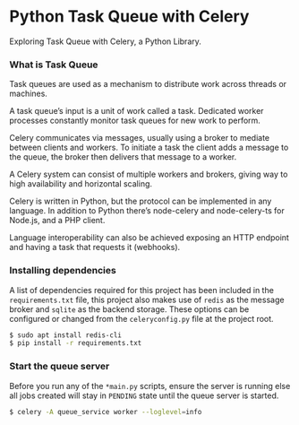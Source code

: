 # Python Task Queue with Celery

Exploring Task Queue with Celery, a Python Library.

### What is Task Queue

Task queues are used as a mechanism to distribute work across threads or machines.

A task queue’s input is a unit of work called a task. Dedicated worker processes constantly monitor task queues for new work to perform.

Celery communicates via messages, usually using a broker to mediate between clients and workers. To initiate a task the client adds a message to the queue, the broker then delivers that message to a worker.

A Celery system can consist of multiple workers and brokers, giving way to high availability and horizontal scaling.

Celery is written in Python, but the protocol can be implemented in any language. In addition to Python there’s node-celery and node-celery-ts for Node.js, and a PHP client.

Language interoperability can also be achieved exposing an HTTP endpoint and having a task that requests it (webhooks).

### Installing dependencies

A list of dependencies required for this project has been included in the `requirements.txt` file, this project also makes use of `redis` as the message broker and `sqlite` as the backend storage. These options can be configured or changed from the `celeryconfig.py` file at the project root.

```bash
$ sudo apt install redis-cli
$ pip install -r requirements.txt
```

### Start the queue server

Before you run any of the `*main.py` scripts, ensure the server is running else all jobs created will stay in `PENDING` state until the queue server is started.

```bash
$ celery -A queue_service worker --loglevel=info
```
